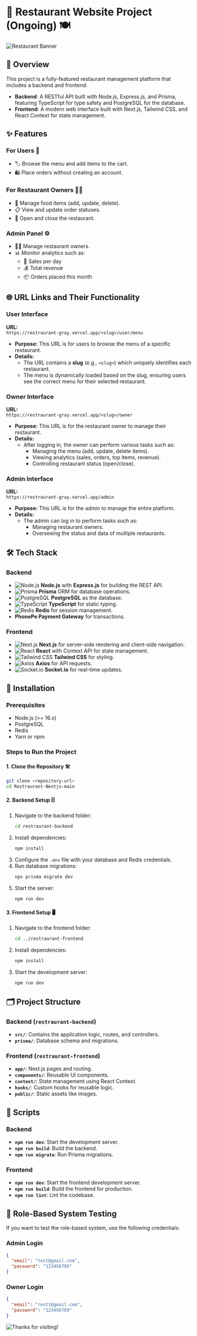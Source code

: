 # 🍴 Restaurant Website Project (Ongoing) 🍽️

![Restaurant Banner](https://img.freepik.com/free-vector/cloud-kitchen-concept-illustration_114360-19132.jpg?t=st=1732685371~exp=1732688971~hmac=1274132d33a98f55bc9df7614508f577d7c309148110c89039824d3215844179&w=700&h=400)

## 🌟 Overview

This project is a fully-featured restaurant management platform that includes a backend and frontend:

- **Backend**: A RESTful API built with Node.js, Express.js, and Prisma, featuring TypeScript for type safety and PostgreSQL for the database.
- **Frontend**: A modern web interface built with Next.js, Tailwind CSS, and React Context for state management.

## ✨ Features

### For Users 🛒

- 🏷️ Browse the menu and add items to the cart.
- 🛍️ Place orders without creating an account.

### For Restaurant Owners 🧑‍🍳

- 🍔 Manage food items (add, update, delete).
- 📋 View and update order statuses.
- 🏪 Open and close the restaurant.

### Admin Panel ⚙️

- 👨‍💼 Manage restaurant owners.
- 📊 Monitor analytics such as:
  - 📅 Sales per day
  - 💰 Total revenue
  - 📦 Orders placed this month

## 🌐 URL Links and Their Functionality

### **User Interface**

**URL:**  
`https://restraurant-gray.vercel.app/<slug>/user/menu`

- **Purpose:** This URL is for users to browse the menu of a specific restaurant.
- **Details:**
  - The URL contains a **slug** (e.g., `<slug>`) which uniquely identifies each restaurant.
  - The menu is dynamically loaded based on the slug, ensuring users see the correct menu for their selected restaurant.

### **Owner Interface**

**URL:**  
`https://restraurant-gray.vercel.app/<slug>/owner`

- **Purpose:** This URL is for the restaurant owner to manage their restaurant.
- **Details:**
  - After logging in, the owner can perform various tasks such as:
    - Managing the menu (add, update, delete items).
    - Viewing analytics (sales, orders, top items, revenue).
    - Controlling restaurant status (open/close).

### **Admin Interface**

**URL:**  
`https://restraurant-gray.vercel.app/admin`

- **Purpose:** This URL is for the admin to manage the entire platform.
- **Details:**
  - The admin can log in to perform tasks such as:
    - Managing restaurant owners.
    - Overseeing the status and data of multiple restaurants.

## 🛠️ Tech Stack

### Backend

- ![Node.js](https://img.shields.io/badge/Node.js-339933?logo=node.js&logoColor=white) **Node.js** with **Express.js** for building the REST API.
- ![Prisma](https://img.shields.io/badge/Prisma-2D3748?logo=prisma&logoColor=white) **Prisma** ORM for database operations.
- ![PostgreSQL](https://img.shields.io/badge/PostgreSQL-4169E1?logo=postgresql&logoColor=white) **PostgreSQL** as the database.
- ![TypeScript](https://img.shields.io/badge/TypeScript-007ACC?logo=typescript&logoColor=white) **TypeScript** for static typing.
- ![Redis](https://img.shields.io/badge/Redis-DC382D?logo=redis&logoColor=white) **Redis** for session management.
- **PhonePe Payment Gateway** for transactions.

### Frontend

- ![Next.js](https://img.shields.io/badge/Next.js-000000?logo=next.js&logoColor=white) **Next.js** for server-side rendering and client-side navigation.
- ![React](https://img.shields.io/badge/React-61DAFB?logo=react&logoColor=white) **React** with Context API for state management.
- ![Tailwind CSS](https://img.shields.io/badge/Tailwind%20CSS-38B2AC?logo=tailwind-css&logoColor=white) **Tailwind CSS** for styling.
- ![Axios](https://img.shields.io/badge/Axios-5A29E4?logo=axios&logoColor=white) **Axios** for API requests.
- ![Socket.io](https://img.shields.io/badge/Socket.io-010101?logo=socket.io&logoColor=white) **Socket.io** for real-time updates.

## 🚀 Installation

### Prerequisites

- Node.js (>= 16.x)
- PostgreSQL
- Redis
- Yarn or npm

### Steps to Run the Project

#### 1. Clone the Repository 🛠️

```bash
git clone <repository-url>
cd Restraurant-Nextjs-main
```

#### 2. Backend Setup 🗄️

1. Navigate to the backend folder:
   ```bash
   cd restraurant-backend
   ```
2. Install dependencies:
   ```bash
   npm install
   ```
3. Configure the `.env` file with your database and Redis credentials.
4. Run database migrations:
   ```bash
   npx prisma migrate dev
   ```
5. Start the server:
   ```bash
   npm run dev
   ```

#### 3. Frontend Setup 🖥️

1. Navigate to the frontend folder:
   ```bash
   cd ../restraurant-frontend
   ```
2. Install dependencies:
   ```bash
   npm install
   ```
3. Start the development server:
   ```bash
   npm run dev
   ```

## 🗂️ Project Structure

### Backend (`restraurant-backend`)

- **`src/`**: Contains the application logic, routes, and controllers.
- **`prisma/`**: Database schema and migrations.

### Frontend (`restraurant-frontend`)

- **`app/`**: Next.js pages and routing.
- **`components/`**: Reusable UI components.
- **`context/`**: State management using React Context.
- **`hooks/`**: Custom hooks for reusable logic.
- **`public/`**: Static assets like images.

## 📜 Scripts

### Backend

- **`npm run dev`**: Start the development server.
- **`npm run build`**: Build the backend.
- **`npm run migrate`**: Run Prisma migrations.

### Frontend

- **`npm run dev`**: Start the frontend development server.
- **`npm run build`**: Build the frontend for production.
- **`npm run lint`**: Lint the codebase.

## 🔐 Role-Based System Testing

If you want to test the role-based system, use the following credentials:

### Admin Login

```json
{
  "email": "test@gmail.com",
  "password": "123456789"
}
```

### Owner Login

```json
{
  "email": "rest1@gmail.com",
  "password": "123456789"
}
```

![Thanks for visiting!](https://img.freepik.com/free-vector/thank-you-lettering-with-curls_1262-6964.jpg?t=st=1732685529~exp=1732689129~hmac=14179e94094e5174c74ed90aeffed4b208b5b2acfba35b19c652dd8e79ce68a8&w=300)
